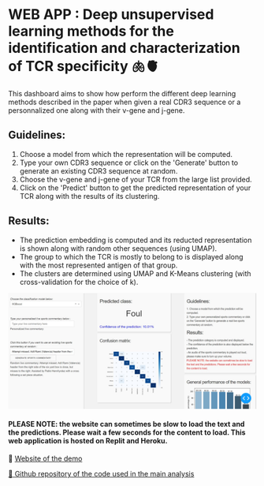 # WEB APP : Deep unsupervised learning methods for the identification and characterization of TCR specificity 🫁🫀

This dashboard aims to show how perform the different deep learning methods described in the paper when given a real CDR3 sequence or a personnalized one along with their v-gene and j-gene.



## Guidelines:
1. Choose a model from which the representation will be computed.
2. Type your own CDR3 sequence or click on the 'Generate' button to generate an existing CDR3 sequence at random.
3. Choose the v-gene and j-gene of your TCR from the large list provided.
4. Click on the 'Predict' button to get the predicted representation of your TCR along with the results of its clustering.

## Results:
- The prediction embedding is computed and its reducted representation is shown along with random other sequences (using UMAP).
- The group to which the TCR is mostly to belong to is displayed along with the most represented antigen of that group.
- The clusters are determined using UMAP and K-Means clustering (with cross-validation for the choice of k).


![alt text](https://github.com/yanismiraoui/dash-models/blob/master/screenshot_app.jpg)

#### PLEASE NOTE: the website can sometimes be slow to load the text and the predictions. Please wait a few seconds for the content to load. This web application is hosted on Replit and Heroku.


:link: <a  style="display: inline;"  href=""> Website of the demo
 
:link: <a  style="display: inline;"  href="https://github.com/yanismiraoui/M4R-Project-Notebooks"> Github repository of the code used in the main analysis
